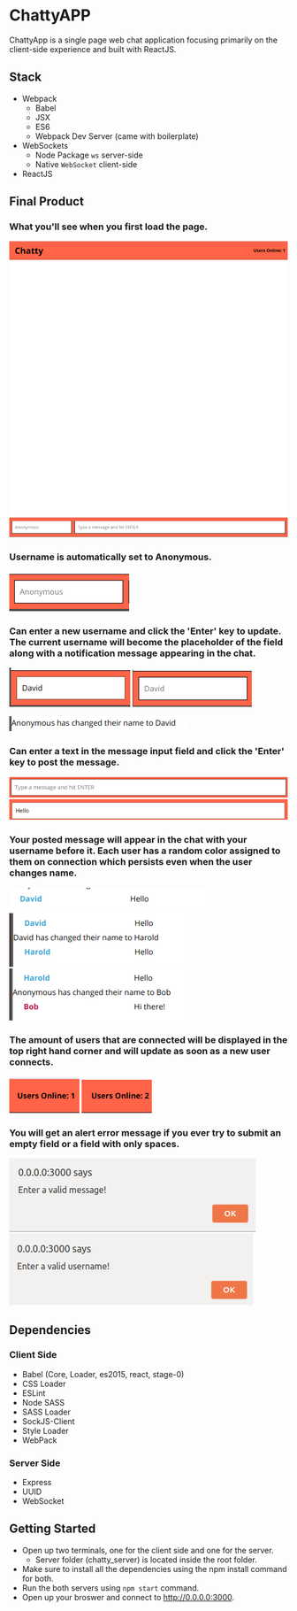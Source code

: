 # ChattyAPP

ChattyApp is a single page web chat application focusing primarily on the client-side experience and built with ReactJS.

## Stack
- Webpack
  - Babel
  - JSX
  - ES6
  - Webpack Dev Server (came with boilerplate)
- WebSockets
  - Node Package `ws` server-side
  - Native `WebSocket` client-side
- ReactJS

## Final Product

### What you'll see when you first load the page.

!["Initial look of ChattyApp"](https://github.com/Sonchucks/chattyapp/blob/master/docs/initial-look.png)

### Username is automatically set to Anonymous.

!["Username field default"](https://github.com/Sonchucks/chattyapp/blob/master/docs/username-field.png)

### Can enter a new username and click the 'Enter' key to update. The current username will become the placeholder of the field along with a notification message appearing in the chat.

!["New username entered into field"](https://github.com/Sonchucks/chattyapp/blob/master/docs/new-name.png)
!["Username field after clicking 'Enter'"](https://github.com/Sonchucks/chattyapp/blob/master/docs/new-name-as-placeholder.png)

!["Notification message of updated username"](https://github.com/Sonchucks/chattyapp/blob/master/docs/notification-message.png)

### Can enter a text in the message input field and click the 'Enter' key to post the message.

!["Empty message input field"](https://github.com/Sonchucks/chattyapp/blob/master/docs/empty-message-field.png)
!["Message input field with a value"](https://github.com/Sonchucks/chattyapp/blob/master/docs/message-field-with-value.png)

### Your posted message will appear in the chat with your username before it. Each user has a random color assigned to them on connection which persists even when the user changes name.

!["Posted message"](https://github.com/Sonchucks/chattyapp/blob/master/docs/posted-message.png)
!["Persisting username color"](https://github.com/Sonchucks/chattyapp/blob/master/docs/persisting-username-color.png)
!["Another user connected with a different color assigned"](https://github.com/Sonchucks/chattyapp/blob/master/docs/new-user-connected.png)

### The amount of users that are connected will be displayed in the top right hand corner and will update as soon as a new user connects.

!["Number of users online 1"](https://github.com/Sonchucks/chattyapp/blob/master/docs/users-online-1.png)
!["Number of users online 2"](https://github.com/Sonchucks/chattyapp/blob/master/docs/users-online-2.png)

### You will get an alert error message if you ever try to submit an empty field or a field with only spaces.

!["Error for empty message"](https://github.com/Sonchucks/chattyapp/blob/master/docs/error-message.png)
!["Error for empty username"](https://github.com/Sonchucks/chattyapp/blob/master/docs/error-username.png)

## Dependencies

### Client Side

- Babel (Core, Loader, es2015, react, stage-0)
- CSS Loader
- ESLint
- Node SASS
- SASS Loader
- SockJS-Client
- Style Loader
- WebPack

### Server Side

- Express
- UUID
- WebSocket

## Getting Started

- Open up two terminals, one for the client side and one for the server.
  - Server folder (chatty_server) is located inside the root folder.
- Make sure to install all the dependencies using the npm install command for both.
- Run the both servers using `npm start` command.
- Open up your broswer and connect to http://0.0.0.0:3000.